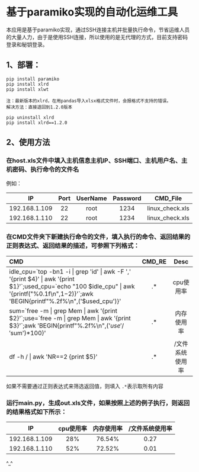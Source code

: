 # 基于paramiko实现的自动化运维工具

本应用是基于paramiko实现，通过SSH连接主机并批量执行命令，节省运维人员的大量人力，由于是使用SSH连接，所以使用的是无代理的方式，目前支持密码登录和秘钥登录。

## 1、部署：

```
pip install paramiko
pip install xlrd
pip install xlwt

注：最新版本的xlrd，在用pandas导入xlsx格式文件时，会报格式不支持的错误。
解决方法：直接退回到1.2.0版本

pip uninstall xlrd
pip install xlrd==1.2.0

```

## 2、使用方法
### 在host.xls文件中填入主机信息主机IP、SSH端口、主机用户名、主机密码、执行命令的文件名
例如：

 IP  | Port  | UserName  | Password  | CMD_File |
 :----:  | :----:  | :----:  | :----:  | :----: |
 192.168.1.109  | 22  | root  | 1234  | linux_check.xls |
 192.168.1.110  | 22  | root  | 1234  | linux_check.xls |

### 在CMD文件夹下新建执行命令的文件，填入执行的命令、返回结果的正则表达式、返回结果的描述，可参照下列格式：

 CMD  |      CMD_RE       |    Desc    |
 :----  |:-----------------:|:----------:|
 idle_cpu=\`top -bn1 -i &#124; grep 'id' &#124; awk -F ',' '{print $4}' &#124; awk '{print $1}'\`;used_cpu=\`echo "100 $idle_cpu" &#124; awk '{printf("%0.1f\n",$1-$2)}'\`;awk 'BEGIN{printf"%.2f%\n",('$used_cpu')}'  | .*  |   cpu使用率   |
 sum=\`free -m &#124; grep Mem &#124; awk '{print $2}'\`;use=\`free -m &#124; grep Mem &#124; awk '{print $3}'\`;awk 'BEGIN{printf"%.2f%\n",('$use'/'$sum')*100}'  |        .*         |   内存使用率    |
 df -h / &#124; awk 'NR==2 {print $5}' |     .*     | /文件系统使用率 |

如果不需要通过正则表达式来筛选返回值，则填入 `.*`表示取所有内容

### 运行main.py，生成out.xls文件，如果按照上述的例子执行，则返回的结果格式如下所示：

 IP  | cpu使用率 | 内存使用率  | /文件系统使用率  |
 :----:  |:------:| :----:  | :----:  |
 192.168.1.109  |  28%   | 76.54%  | 0.27  |
 192.168.1.110  |  52%   | 72.52%  | 0.01  |
 
 ^_^

